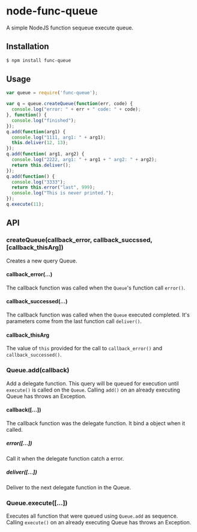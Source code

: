 node-func-queue
===============

A simple NodeJS function sequeue execute queue.

## Installation

```bash
$ npm install func-queue
```

## Usage

```javascript
var queue = require('func-queue');

var q = queue.createQueue(function(err, code) {
  console.log("error: " + err + " code: " + code);
}, function() {
  console.log("finished");
});
q.add(function(arg1) {
  console.log("1111, arg1: " + arg1);
  this.deliver(12, 13);
});
q.add(function( arg1, arg2) {
  console.log("2222, arg1: " + arg1 + " arg2: " + arg2);
  return this.deliver();
});
q.add(function() {
  console.log("3333");
  return this.error("last", 999);
  console.log("This is never printed.");
});
q.execute(11);
```

## API

### createQueue(callback_error, callback_succssed, [callback_thisArg])

Creates a new query Queue.

#### callback_error(...)

The callback function was called when the `Queue`'s function call `error()`.

#### callback_successed(...)

The callback function was called when the `Queue` executed completed. It's
parameters come from the last function call `deliver()`.

#### callback_thisArg

The value of `this` provided for the call to `callback_error()`
and `callback_successed()`.

### Queue.add(callback)

Add a delegate function. This query will be queued for execution until `execute()`
is called on the `Queue`.
Calling `add()` on an already executing Queue has throws an Exception.

#### callback([...])

The callback function was the delegate function. It bind a object when it called.

##### error([...])

Call it when the delegate function catch a error.

##### deliver([...])

Deliver to the next delegate function in the Queue.

### Queue.execute([...])

Executes all function that were queued using `Queue.add` as sequence.
Calling `execute()` on an already executing Queue has throws an Exception.
